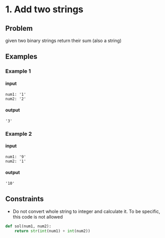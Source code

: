 # 1. Add two strings

## Problem
given two binary strings return their sum (also a string)

## Examples
### Example 1
#### input
```text
num1: '1'
num2: '2'
```
#### output
```text
'3'
```

### Example 2
#### input
```text
num1: '9'
num2: '1'
```
#### output
```text
'10'
```

## Constraints
* Do not convert whole string to integer and calculate it. To be specific, this code is not allowed
```python
def sol(num1, num2):
    return str(int(num1) + int(num2))
```



